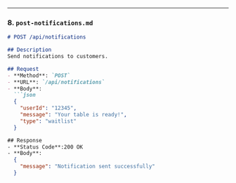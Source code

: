 
---

### **8. `post-notifications.md`**
```markdown
# POST /api/notifications

## Description
Send notifications to customers.

## Request
- **Method**: `POST`
- **URL**: `/api/notifications`
- **Body**:
  ```json
  {
    "userId": "12345",
    "message": "Your table is ready!",
    "type": "waitlist"
  }

## Response
- **Status Code**:200 OK
- **Body**:
  {
    "message": "Notification sent successfully"
  }